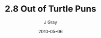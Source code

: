 ---
title: '2.8 Out of Turtle Puns'
alt: 'Mysteries of the Arcana'
date: '2010-05-06'
author: 'J Gray'
artist: 'Keira'
chapter: '2 All the Way Down'
filler: false
---